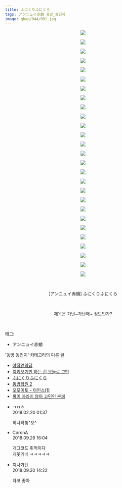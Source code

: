 ```yaml
---
title: ふにくりふにくら
tags: アンニュイ赤蛸 동방_동인지
image: ghap/944/001.jpg
---
```

<div class="article">
<p style="text-align: center; clear: none; float: none;"><img src="{{ site.nasurl }}/ghap/944/001.jpg"/></p>
<p style="text-align: center; clear: none; float: none;"><img src="{{ site.nasurl }}/ghap/944/002.jpg"/></p>
<p style="text-align: center; clear: none; float: none;"><img src="{{ site.nasurl }}/ghap/944/003.jpg"/></p>
<p style="text-align: center; clear: none; float: none;"><img src="{{ site.nasurl }}/ghap/944/004.jpg"/></p>
<p style="text-align: center; clear: none; float: none;"><img src="{{ site.nasurl }}/ghap/944/005.jpg"/></p>
<p style="text-align: center; clear: none; float: none;"><img src="{{ site.nasurl }}/ghap/944/006.jpg"/></p>
<p style="text-align: center; clear: none; float: none;"><img src="{{ site.nasurl }}/ghap/944/007.jpg"/></p>
<p style="text-align: center; clear: none; float: none;"><img src="{{ site.nasurl }}/ghap/944/008.jpg"/></p>
<p style="text-align: center; clear: none; float: none;"><img src="{{ site.nasurl }}/ghap/944/009.jpg"/></p>
<p style="text-align: center; clear: none; float: none;"><img src="{{ site.nasurl }}/ghap/944/010.jpg"/></p>
<p style="text-align: center; clear: none; float: none;"><img src="{{ site.nasurl }}/ghap/944/011.jpg"/></p>
<p style="text-align: center; clear: none; float: none;"><img src="{{ site.nasurl }}/ghap/944/012.jpg"/></p>
<p style="text-align: center; clear: none; float: none;"><img src="{{ site.nasurl }}/ghap/944/013.jpg"/></p>
<p style="text-align: center; clear: none; float: none;"><img src="{{ site.nasurl }}/ghap/944/014.jpg"/></p>
<p style="text-align: center; clear: none; float: none;"><img src="{{ site.nasurl }}/ghap/944/015.jpg"/></p>
<p style="text-align: center; clear: none; float: none;"><img src="{{ site.nasurl }}/ghap/944/016.jpg"/></p>
<p style="text-align: center; clear: none; float: none;"><img src="{{ site.nasurl }}/ghap/944/017.jpg"/></p>
<p style="text-align: center; clear: none; float: none;"><img src="{{ site.nasurl }}/ghap/944/018.jpg"/></p>
<p style="text-align: center; clear: none; float: none;"><img src="{{ site.nasurl }}/ghap/944/019.jpg"/></p>
<p style="text-align: center; clear: none; float: none;"><img src="{{ site.nasurl }}/ghap/944/020.jpg"/></p>
<p style="text-align: center; clear: none; float: none;"><img src="{{ site.nasurl }}/ghap/944/021.jpg"/></p>
<p style="text-align: center; clear: none; float: none;"><img src="{{ site.nasurl }}/ghap/944/022.jpg"/></p>
<p style="text-align: center; clear: none; float: none;"><img src="{{ site.nasurl }}/ghap/944/023.jpg"/></p>
<p style="text-align: center; clear: none; float: none;"><img src="{{ site.nasurl }}/ghap/944/024.jpg"/></p>
<p style="text-align: center; clear: none; float: none;"><img src="{{ site.nasurl }}/ghap/944/025.jpg"/></p>
<p style="text-align: center; clear: none; float: none;"><img src="{{ site.nasurl }}/ghap/944/026.jpg"/></p>
<p style="text-align: center; clear: none; float: none;"><img src="{{ site.nasurl }}/ghap/944/027.jpg"/></p>
<p style="text-align: center; clear: none; float: none;"><br/></p>
<p style="text-align: center; clear: none; float: none;">[アンニュイ赤蛸] ふにくりふにくら</p>
<p style="text-align: center; clear: none; float: none;"><br/></p>
<p style="text-align: center; clear: none; float: none;">제목은 가난~가난해~ 정도인가?</p>
<p><br/></p>
</div><div class="tagTrail">
<p>태그: </p>
<ul>
<li>アンニュイ赤蛸</li>
</ul>
</div><div class="another">
<p>'동방 동인지' 카테고리의 다른 글</p>
<ul>
<li><a href="/2016-07-20-ghap_947">야작연악담</a></li>
<li><a href="/2016-07-20-ghap_945">지켜보기만 하는 건 오늘로 그만</a></li>
<li><a href="/2016-07-20-ghap_944">ふにくりふにくら</a></li>
<li><a href="/2016-07-20-ghap_943">동방학원 2</a></li>
<li><a href="/2016-07-20-ghap_942">오모이토 - 아인스(1)</a></li>
<li><a href="/2016-07-19-ghap_941">뿔이 자라지 않아 고민인 분께</a></li>
</ul>
</div><div class="cb_module cb_fluid">
<div class="cb_wrt cb_profile">
<div class="comment">
<ul>
<li class="cb_thumb_off" id="comment15202888">
<div class="cb_comment_area">
<div class="cb_info_area">
<div class="cb_section">
<span class="cb_nick_name">ㄱㅁㅎ</span>
</div>
<div class="cb_section">
<span class="cb_date">2018.02.20 01:37 </span>
</div>
</div>
<div class="cb_dsc_comment">
<p class="cb_dsc">
											히나확찢^오^
										</p>
</div>
</div></li>
<li class="cb_thumb_off" id="comment15341779">
<div class="cb_comment_area">
<div class="cb_info_area">
<div class="cb_section">
<span class="cb_nick_name">CoronA</span>
</div>
<div class="cb_section">
<span class="cb_date">2018.09.29 16:04 </span>
</div>
</div>
<div class="cb_dsc_comment">
<p class="cb_dsc">
											개그코드 취적이다<br/>
개웃기네 ㅋㅋㅋㅋㅋ
										</p>
</div>
</div></li>
<li class="cb_thumb_off" id="comment15342279">
<div class="cb_comment_area">
<div class="cb_info_area">
<div class="cb_section">
<span class="cb_nick_name">지나가던</span>
</div>
<div class="cb_section">
<span class="cb_date">2018.09.30 14:22 </span>
</div>
</div>
<div class="cb_dsc_comment">
<p class="cb_dsc">
											타코 좋아
										</p>
</div>
</div></li>
</ul>
</div>
</div><!-- commentList close -->
</div>